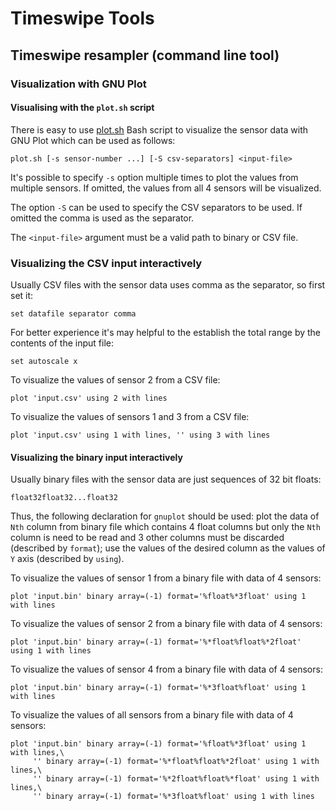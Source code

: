 # Timeswipe Tools

## Timeswipe resampler (command line tool)

### Visualization with GNU Plot

#### Visualising with the `plot.sh` script

There is easy to use [plot.sh](plot.sh) Bash script to visualize the sensor data
with GNU Plot which can be used as follows:

```
plot.sh [-s sensor-number ...] [-S csv-separators] <input-file>
```

It's possible to specify `-s` option multiple times to plot the values from
multiple sensors. If omitted, the values from all 4 sensors will be visualized.

The option `-S` can be used to specify the CSV separators to be used. If omitted
the comma is used as the separator.

The `<input-file>` argument must be a valid path to binary or CSV file.

### Visualizing the CSV input interactively

Usually CSV files with the sensor data uses comma as the separator, so first set it:

```
set datafile separator comma
```

For better experience it's may helpful to the establish the total range by the contents
of the input file:

```
set autoscale x
```

To visualize the values of sensor 2 from a CSV file:

```
plot 'input.csv' using 2 with lines
```

To visualize the values of sensors 1 and 3 from a CSV file:

```
plot 'input.csv' using 1 with lines, '' using 3 with lines
```

#### Visualizing the binary input interactively

Usually binary files with the sensor data are just sequences of 32 bit floats:

```
float32float32...float32
```

Thus, the following declaration for `gnuplot` should be used: plot the data of
`Nth` column from binary file which contains 4 float columns but only the `Nth`
column is need to be read and 3 other columns must be discarded (described by
`format`); use the values of the desired column as the values of `Y` axis
(described by `using`).

To visualize the values of sensor 1 from a binary file with data of 4 sensors:

```
plot 'input.bin' binary array=(-1) format='%float%*3float' using 1 with lines
```

To visualize the values of sensor 2 from a binary file with data of 4 sensors:

```
plot 'input.bin' binary array=(-1) format='%*float%float%*2float' using 1 with lines
```

To visualize the values of sensor 4 from a binary file with data of 4 sensors:

```
plot 'input.bin' binary array=(-1) format='%*3float%float' using 1 with lines
```

To visualize the values of all sensors from a binary file with data of 4 sensors:

```
plot 'input.bin' binary array=(-1) format='%float%*3float' using 1 with lines,\
     '' binary array=(-1) format='%*float%float%*2float' using 1 with lines,\
     '' binary array=(-1) format='%*2float%float%*float' using 1 with lines,\
     '' binary array=(-1) format='%*3float%float' using 1 with lines
```
